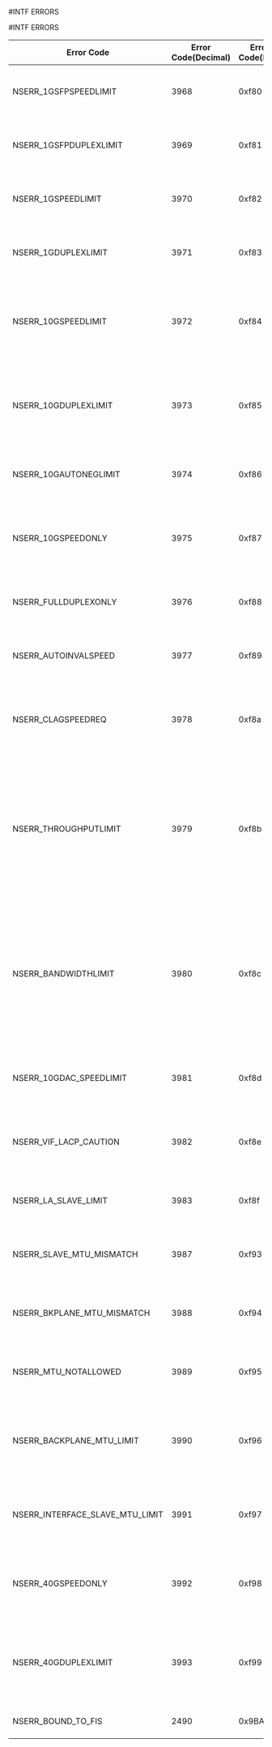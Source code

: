 #INTF ERRORS

#INTF ERRORS



<table><thead><tr><th>Error Code</th><th>Error Code(Decimal)</th><th>Error Code(Hex)</th><th>Error Message</th></tr></thead><tbody><tr><td>NSERR_1GSFPSPEEDLIMIT</td><td>3968</td><td>0xf80</td><td>1G SFPs are restricted to speed 1000 or AUTO only</td><tr><tr><td>NSERR_1GSFPDUPLEXLIMIT</td><td>3969</td><td>0xf81</td><td>1G SFPs are restricted to duplex FULL or AUTO only</td><tr><tr><td>NSERR_1GSPEEDLIMIT</td><td>3970</td><td>0xf82</td><td>1G port can not be configured as 10G speed</td><tr><tr><td>NSERR_1GDUPLEXLIMIT</td><td>3971</td><td>0xf83</td><td>1G port can not be configured as HALF duplex</td><tr><tr><td>NSERR_10GSPEEDLIMIT</td><td>3972</td><td>0xf84</td><td>10G ports on this platform can only be configured as speed 1G, 10G or AUTO only</td><tr><tr><td>NSERR_10GDUPLEXLIMIT</td><td>3973</td><td>0xf85</td><td>10G ports on this platform can only be configured as duplex FULL or AUTO only</td><tr><tr><td>NSERR_10GAUTONEGLIMIT</td><td>3974</td><td>0xf86</td><td>10G ports on this platform do not support AUTONEG</td><tr><tr><td>NSERR_10GSPEEDONLY</td><td>3975</td><td>0xf87</td><td>10G ports on this platform are restricted to speed 10000 or AUTO only</td><tr><tr><td>NSERR_FULLDUPLEXONLY</td><td>3976</td><td>0xf88</td><td>These ports do not support HALF duplex mode</td><tr><tr><td>NSERR_AUTOINVALSPEED</td><td>3977</td><td>0xf89</td><td>Static CLAG does not support speed as AUTO</td><tr><tr><td>NSERR_CLAGSPEEDREQ</td><td>3978</td><td>0xf8a</td><td>Static CLAG explicitly requires speed to be configured other than AUTO</td><tr><tr><td>NSERR_THROUGHPUTLIMIT</td><td>3979</td><td>0xf8b</td><td>Throughput limit error. Possible values: 1G port - 1000Mbps, 10G port - 10000Mbps, 40G port - 40000Mbps, Link Aggregation - 80000Mbps</td><tr><tr><td>NSERR_BANDWIDTHLIMIT</td><td>3980</td><td>0xf8c</td><td>Bandwidth limit error. Possible values: 1G port - 1000Mbps, 10G port - 10000Mbps, 40G port - 40000Mbps, Link Aggregation - 80000Mbps</td><tr><tr><td>NSERR_10GDAC_SPEEDLIMIT</td><td>3981</td><td>0xf8d</td><td>DAC port speed must be configured as 10G or AUTO</td><tr><tr><td>NSERR_VIF_LACP_CAUTION</td><td>3982</td><td>0xf8e</td><td>Dynamic LA works in only pass-through interface mode.</td><tr><tr><td>NSERR_LA_SLAVE_LIMIT</td><td>3983</td><td>0xf8f</td><td>Trying to bind more interfaces than allowed limit.</td><tr><tr><td>NSERR_SLAVE_MTU_MISMATCH</td><td>3987</td><td>0xf93</td><td>Interface MTU should be same as Channel MTU.</td><tr><tr><td>NSERR_BKPLANE_MTU_MISMATCH</td><td>3988</td><td>0xf94</td><td>Interface MTU should be default or same as Backplane MTU.</td><tr><tr><td>NSERR_MTU_NOTALLOWED</td><td>3989</td><td>0xf95</td><td>MTU change is not allowed on this interface.</td><tr><tr><td>NSERR_BACKPLANE_MTU_LIMIT</td><td>3990</td><td>0xf96</td><td>Backplane Interface, Minimum user configured value for MTU is 1578.</td><tr><tr><td>NSERR_INTERFACE_SLAVE_MTU_LIMIT</td><td>3991</td><td>0xf97</td><td>Interface is a part of channel, MTU change is not allowed.</td><tr><tr><td>NSERR_40GSPEEDONLY</td><td>3992</td><td>0xf98</td><td>40G ports on this platform are restricted to speed 40000 or AUTO only</td><tr><tr><td>NSERR_40GDUPLEXLIMIT</td><td>3993</td><td>0xf99</td><td>40G ports on this platform can only be configured as duplex FULL or AUTO only</td><tr><tr><td>NSERR_BOUND_TO_FIS</td><td>2490</td><td>0x9BA</td><td>Interface bound to FIS.</td><tr></tbody></table>
